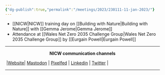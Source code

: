 ```yaml
---
{"dg-publish":true,"permalink":"/meetings/2023/230111-11-jan-2023/"}
---
```



- [[NICW\|NICW]] training day on [[Building with Nature\|Building with Nature]] with [[Gemma Jerome\|Gemma Jerome]]
- Attendance at [[Wales Net Zero 2035 Challenge Group\|Wales Net Zero 2035 Challenge Group]] by [[Eurgain Powell\|Eurgain Powell]]


***
<p style="text-align: center;font-weight:bold";>NICW communication channels</p>

󠁧 |[Website](https://nationalinfrastructurecommission.wales)| [Mastodon](https://toot.wales/@NICW) | [Pixelfed](https://pix.toot.wales/NICW) | [Linkedin](https://www.linkedin.com/company/26268509/) | [Twitter](https://twitter.com/InfraCommCymru) |
***
